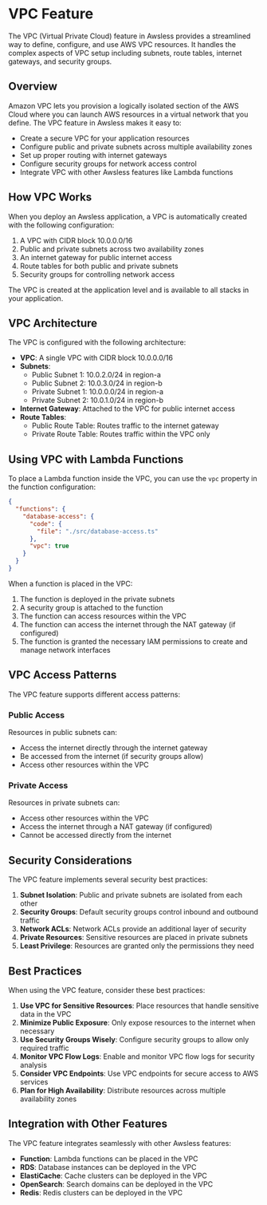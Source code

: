 # VPC Feature

The VPC (Virtual Private Cloud) feature in Awsless provides a streamlined way to define, configure, and use AWS VPC resources. It handles the complex aspects of VPC setup including subnets, route tables, internet gateways, and security groups.

## Overview

Amazon VPC lets you provision a logically isolated section of the AWS Cloud where you can launch AWS resources in a virtual network that you define. The VPC feature in Awsless makes it easy to:

- Create a secure VPC for your application resources
- Configure public and private subnets across multiple availability zones
- Set up proper routing with internet gateways
- Configure security groups for network access control
- Integrate VPC with other Awsless features like Lambda functions

## How VPC Works

When you deploy an Awsless application, a VPC is automatically created with the following configuration:

1. A VPC with CIDR block 10.0.0.0/16
2. Public and private subnets across two availability zones
3. An internet gateway for public internet access
4. Route tables for both public and private subnets
5. Security groups for controlling network access

The VPC is created at the application level and is available to all stacks in your application.

## VPC Architecture

The VPC is configured with the following architecture:

- **VPC**: A single VPC with CIDR block 10.0.0.0/16
- **Subnets**:
  - Public Subnet 1: 10.0.2.0/24 in region-a
  - Public Subnet 2: 10.0.3.0/24 in region-b
  - Private Subnet 1: 10.0.0.0/24 in region-a
  - Private Subnet 2: 10.0.1.0/24 in region-b
- **Internet Gateway**: Attached to the VPC for public internet access
- **Route Tables**:
  - Public Route Table: Routes traffic to the internet gateway
  - Private Route Table: Routes traffic within the VPC only

## Using VPC with Lambda Functions

To place a Lambda function inside the VPC, you can use the `vpc` property in the function configuration:

```json
{
  "functions": {
    "database-access": {
      "code": {
        "file": "./src/database-access.ts"
      },
      "vpc": true
    }
  }
}
```

When a function is placed in the VPC:

1. The function is deployed in the private subnets
2. A security group is attached to the function
3. The function can access resources within the VPC
4. The function can access the internet through the NAT gateway (if configured)
5. The function is granted the necessary IAM permissions to create and manage network interfaces

## VPC Access Patterns

The VPC feature supports different access patterns:

### Public Access

Resources in public subnets can:
- Access the internet directly through the internet gateway
- Be accessed from the internet (if security groups allow)
- Access other resources within the VPC

### Private Access

Resources in private subnets can:
- Access other resources within the VPC
- Access the internet through a NAT gateway (if configured)
- Cannot be accessed directly from the internet

## Security Considerations

The VPC feature implements several security best practices:

1. **Subnet Isolation**: Public and private subnets are isolated from each other
2. **Security Groups**: Default security groups control inbound and outbound traffic
3. **Network ACLs**: Network ACLs provide an additional layer of security
4. **Private Resources**: Sensitive resources are placed in private subnets
5. **Least Privilege**: Resources are granted only the permissions they need

## Best Practices

When using the VPC feature, consider these best practices:

1. **Use VPC for Sensitive Resources**: Place resources that handle sensitive data in the VPC
2. **Minimize Public Exposure**: Only expose resources to the internet when necessary
3. **Use Security Groups Wisely**: Configure security groups to allow only required traffic
4. **Monitor VPC Flow Logs**: Enable and monitor VPC flow logs for security analysis
5. **Consider VPC Endpoints**: Use VPC endpoints for secure access to AWS services
6. **Plan for High Availability**: Distribute resources across multiple availability zones

## Integration with Other Features

The VPC feature integrates seamlessly with other Awsless features:

- **Function**: Lambda functions can be placed in the VPC
- **RDS**: Database instances can be deployed in the VPC
- **ElastiCache**: Cache clusters can be deployed in the VPC
- **OpenSearch**: Search domains can be deployed in the VPC
- **Redis**: Redis clusters can be deployed in the VPC

